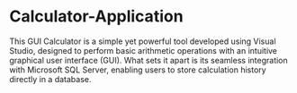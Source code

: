 # Calculator-Application
This GUI Calculator is a simple yet powerful tool developed using Visual Studio, designed to perform basic arithmetic operations with an intuitive graphical user interface (GUI). What sets it apart is its seamless integration with Microsoft SQL Server, enabling users to store calculation history directly in a database.
